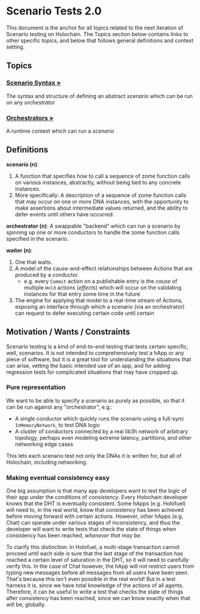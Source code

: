 # Scenario Tests 2.0

This document is the anchor for all topics related to the next iteration of Scenario testing on Holochain. The Topics section below contains links to other specific topics, and below that follows general definitions and context setting.

## Topics

### [Scenario Syntax &raquo;](./scenarios/overview.md)

The syntax and structure of defining an abstract *scenario* which can be run on any *orchestrator*

### [Orchestrators &raquo;](./orchestrators/overview.md)

A runtime context which can run a *scenario*

## Definitions

**scenario (n)**:
1. A function that specifies how to call a sequence of zome function calls on various instances, abstractly, without being tied to any concrete instances.
2. More specifically: A description of a sequence of zome function calls that may occur on one or more DNA instances, with the opportunity to make assertions about intermediate values returned, and the ability to defer events until others have occurred.

**orchestrator (n)**: A swappable "backend" which can run a scenario by spinning up one or more conductors to handle the zome function calls specified in the scenario.

**waiter (n)**:
1. One that waits.
2. A model of the cause-and-effect relationships between Actions that are produced by a conductor.
    - e.g. every `Commit` action on a publishable entry is the *cause* of multiple `Hold` actions (*effects*) which will occur on the validating instances for that entry some time in the future
3. The engine for applying that model to a real-time stream of Actions, exposing an interface through which a scenario (via an orchestrator) can request to defer executing certain code until certain

## Motivation / Wants / Constraints

Scenario testing is a kind of end-to-end testing that tests certain specific, well, scenarios. It is not intended to comprehensively test a hApp or any piece of software, but it is a great tool for understanding the situations that can arise, vetting the basic intended use of an app, and for adding regression tests for complicated situations that may have cropped up.

### Pure representation

We want to be able to specify a scenario as purely as possible, so that it can be run against any "orchestrator", e.g.:

* A single conductor which quickly runs the scenario using a full-sync `InMemoryNetwork`, to test DNA logic
* A cluster of conductors connected by a real lib3h network of arbitrary topology, perhaps even modeling extreme latency, partitions, and other networking edge cases

This lets each scenario test not only the DNAs it is written for, but all of Holochain, including networking.

### Making eventual consistency easy

One big assumption is that many app developers want to test the logic of their app under the conditions of *consistency*. Every Holochain developer knows that the DHT is eventually consistent. Some hApps (e.g. Holofuel) will need to, in the real world, know that consistency has been achieved before moving forward with certain actions. However, other hApps (e.g. Chat) can operate under various stages of inconsistency, and thus the developer will want to write tests that check the state of things when consistency has been reached, *whenever that may be*.

To clarify this distinction: In Holofuel, a multi-stage transaction cannot proceed until each side is sure that the last stage of the transaction has reached a certain level of saturation in the DHT, so it will need to carefully verify this. In the case of Chat however, the hApp will not restrict users from typing new messages before all messages from all users have been seen. That's because this isn't even possible in the real world! But in a test harness it is, since we have total knowledge of the actions of all agents. Therefore, it can be useful to write a test that checks the state of things after consistency has been reached, since we can know exactly when that will be, globally.
